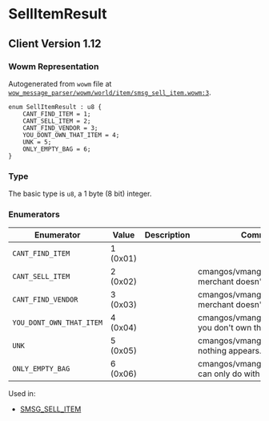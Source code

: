 # SellItemResult
## Client Version 1.12

### Wowm Representation

Autogenerated from `wowm` file at [`wow_message_parser/wowm/world/item/smsg_sell_item.wowm:3`](https://github.com/gtker/wow_messages/tree/main/wow_message_parser/wowm/world/item/smsg_sell_item.wowm#L3).

```rust,ignore
enum SellItemResult : u8 {
    CANT_FIND_ITEM = 1;
    CANT_SELL_ITEM = 2;
    CANT_FIND_VENDOR = 3;
    YOU_DONT_OWN_THAT_ITEM = 4;
    UNK = 5;
    ONLY_EMPTY_BAG = 6;
}
```
### Type
The basic type is `u8`, a 1 byte (8 bit) integer.
### Enumerators
| Enumerator | Value  | Description | Comment |
| --------- | -------- | ----------- | ------- |
| `CANT_FIND_ITEM` | 1 (0x01) |  |  |
| `CANT_SELL_ITEM` | 2 (0x02) |  | cmangos/vmangos/mangoszero: merchant doesn't like that item |
| `CANT_FIND_VENDOR` | 3 (0x03) |  | cmangos/vmangos/mangoszero: merchant doesn't like you |
| `YOU_DONT_OWN_THAT_ITEM` | 4 (0x04) |  | cmangos/vmangos/mangoszero: you don't own that item |
| `UNK` | 5 (0x05) |  | cmangos/vmangos/mangoszero: nothing appears... |
| `ONLY_EMPTY_BAG` | 6 (0x06) |  | cmangos/vmangos/mangoszero: can only do with empty bags |

Used in:
* [SMSG_SELL_ITEM](smsg_sell_item.md)
